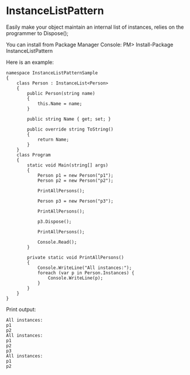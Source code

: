 InstanceListPattern
===================

Easily make your object maintain an internal list of instances, relies on the programmer to Dispose();

You can install from Package Manager Console:
PM> Install-Package InstanceListPattern

Here is an example:

    namespace InstanceListPatternSample
    {
        class Person : InstanceList<Person>
        {
            public Person(string name)
            {
                this.Name = name;
            }

            public string Name { get; set; }

            public override string ToString()
            {
                return Name;
            } 
        }
        class Program
        {
            static void Main(string[] args)
            {
                Person p1 = new Person("p1");
                Person p2 = new Person("p2");

                PrintAllPersons(); 
                
                Person p3 = new Person("p3");

                PrintAllPersons();

                p3.Dispose();

                PrintAllPersons();

                Console.Read();
            }

            private static void PrintAllPersons()
            {
                Console.WriteLine("All instances:");
                foreach (var p in Person.Instances) {
                    Console.WriteLine(p);
                }
            }
        }
    }

Print output:

    All instances:
    p1
    p2
    All instances:
    p1
    p2
    p3
    All instances:
    p1
    p2
